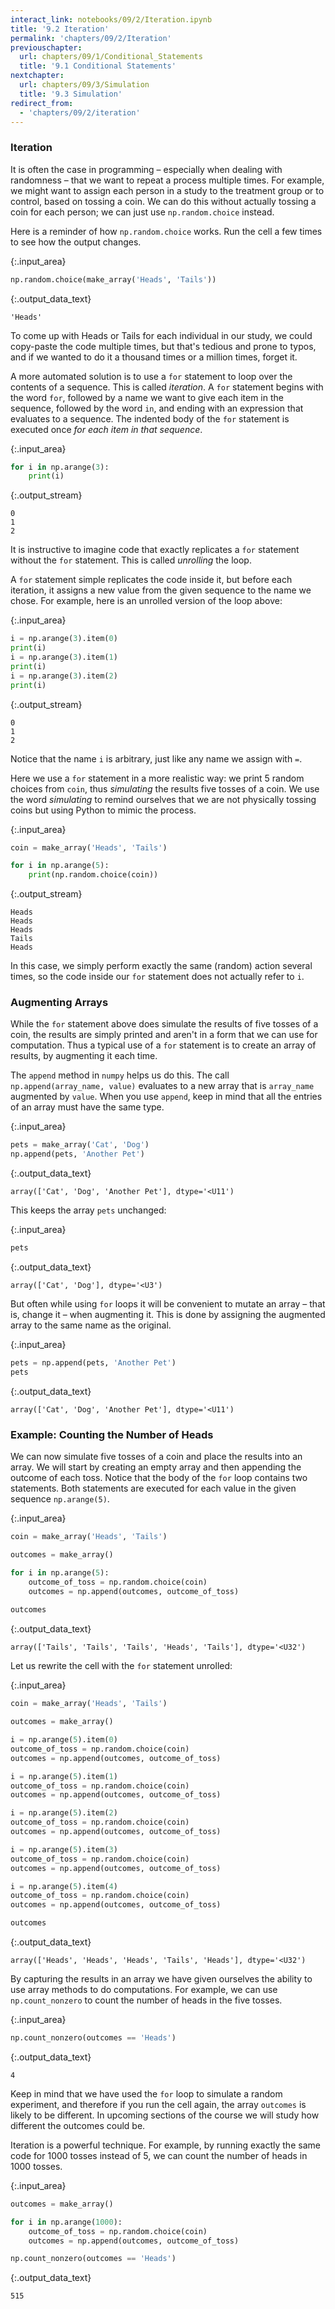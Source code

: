 ```yaml
---
interact_link: notebooks/09/2/Iteration.ipynb
title: '9.2 Iteration'
permalink: 'chapters/09/2/Iteration'
previouschapter:
  url: chapters/09/1/Conditional_Statements
  title: '9.1 Conditional Statements'
nextchapter:
  url: chapters/09/3/Simulation
  title: '9.3 Simulation'
redirect_from:
  - 'chapters/09/2/iteration'
---
```


### Iteration
It is often the case in programming – especially when dealing with randomness – that we want to repeat a process multiple times. For example, we might want to assign each person in a study to the treatment group or to control, based on tossing a coin. We can do this without actually tossing a coin for each person; we can just use `np.random.choice` instead.

Here is a reminder of how `np.random.choice` works. Run the cell a few times to see how the output changes.


{:.input_area}
```python
np.random.choice(make_array('Heads', 'Tails'))
```




{:.output_data_text}
```
'Heads'
```



To come up with Heads or Tails for each individual in our study, we could copy-paste the code multiple times, but that's tedious and prone to typos, and if we wanted to do it a thousand times or a million times, forget it.  

A more automated solution is to use a `for` statement to loop over the contents of a sequence. This is called *iteration*. A `for` statement begins with the word `for`, followed by a name we want to give each item in the sequence, followed by the word `in`, and ending with an expression that evaluates to a sequence. The indented body of the `for` statement is executed once *for each item in that sequence*.


{:.input_area}
```python
for i in np.arange(3):
    print(i)
```

{:.output_stream}
```
0
1
2

```

It is instructive to imagine code that exactly replicates a `for` statement without the `for` statement.  This is called *unrolling* the loop.  

A `for` statement simple replicates the code inside it, but before each iteration, it assigns a new value from the given sequence to the name we chose.  For example, here is an unrolled version of the loop above:


{:.input_area}
```python
i = np.arange(3).item(0)
print(i)
i = np.arange(3).item(1)
print(i)
i = np.arange(3).item(2)
print(i)
```

{:.output_stream}
```
0
1
2

```

Notice that the name `i` is arbitrary, just like any name we assign with `=`.

Here we use a `for` statement in a more realistic way: we print 5 random choices from `coin`, thus *simulating* the results five tosses of a coin. We use the word *simulating* to remind ourselves that we are not physically tossing coins but using Python to mimic the process.


{:.input_area}
```python
coin = make_array('Heads', 'Tails')

for i in np.arange(5):
    print(np.random.choice(coin))
```

{:.output_stream}
```
Heads
Heads
Heads
Tails
Heads

```

In this case, we simply perform exactly the same (random) action several times, so the code inside our `for` statement does not actually refer to `i`.

### Augmenting Arrays

While the `for` statement above does simulate the results of five tosses of a coin, the results are simply printed and aren't in a form that we can use for computation. Thus a typical use of a `for` statement is to create an array of results, by augmenting it each time.

The `append` method in `numpy` helps us do this. The call `np.append(array_name, value)` evaluates to a new array that is `array_name` augmented by `value`. When you use `append`, keep in mind that all the entries of an array must have the same type.


{:.input_area}
```python
pets = make_array('Cat', 'Dog')
np.append(pets, 'Another Pet')
```




{:.output_data_text}
```
array(['Cat', 'Dog', 'Another Pet'], dtype='<U11')
```



This keeps the array `pets` unchanged:


{:.input_area}
```python
pets
```




{:.output_data_text}
```
array(['Cat', 'Dog'], dtype='<U3')
```



But often while using `for` loops it will be convenient to mutate an array – that is, change it – when augmenting it. This is done by assigning the augmented array to the same name as the original.


{:.input_area}
```python
pets = np.append(pets, 'Another Pet')
pets
```




{:.output_data_text}
```
array(['Cat', 'Dog', 'Another Pet'], dtype='<U11')
```



### Example: Counting the Number of Heads

We can now simulate five tosses of a coin and place the results into an array. We will start by creating an empty array and then appending the outcome of each toss. Notice that the body of the `for` loop contains two statements. Both statements are executed for each value in the given sequence `np.arange(5)`.


{:.input_area}
```python
coin = make_array('Heads', 'Tails')

outcomes = make_array()

for i in np.arange(5):
    outcome_of_toss = np.random.choice(coin)
    outcomes = np.append(outcomes, outcome_of_toss)
    
outcomes
```




{:.output_data_text}
```
array(['Tails', 'Tails', 'Tails', 'Heads', 'Tails'], dtype='<U32')
```



Let us rewrite the cell with the `for` statement unrolled:


{:.input_area}
```python
coin = make_array('Heads', 'Tails')

outcomes = make_array()

i = np.arange(5).item(0)
outcome_of_toss = np.random.choice(coin)
outcomes = np.append(outcomes, outcome_of_toss)

i = np.arange(5).item(1)
outcome_of_toss = np.random.choice(coin)
outcomes = np.append(outcomes, outcome_of_toss)

i = np.arange(5).item(2)
outcome_of_toss = np.random.choice(coin)
outcomes = np.append(outcomes, outcome_of_toss)

i = np.arange(5).item(3)
outcome_of_toss = np.random.choice(coin)
outcomes = np.append(outcomes, outcome_of_toss)

i = np.arange(5).item(4)
outcome_of_toss = np.random.choice(coin)
outcomes = np.append(outcomes, outcome_of_toss)

outcomes
```




{:.output_data_text}
```
array(['Heads', 'Heads', 'Heads', 'Tails', 'Heads'], dtype='<U32')
```



By capturing the results in an array we have given ourselves the ability to use array methods to do computations. For example, we can use `np.count_nonzero` to count the number of heads in the five tosses.


{:.input_area}
```python
np.count_nonzero(outcomes == 'Heads')
```




{:.output_data_text}
```
4
```



Keep in mind that we have used the `for` loop to simulate a random experiment, and therefore if you run the cell again, the array `outcomes` is likely to be different. In upcoming sections of the course we will study how different the outcomes could be.

Iteration is a powerful technique. For example, by running exactly the same code for 1000 tosses instead of 5, we can count the number of heads in 1000 tosses.


{:.input_area}
```python
outcomes = make_array()

for i in np.arange(1000):
    outcome_of_toss = np.random.choice(coin)
    outcomes = np.append(outcomes, outcome_of_toss)

np.count_nonzero(outcomes == 'Heads')
```




{:.output_data_text}
```
515
```


